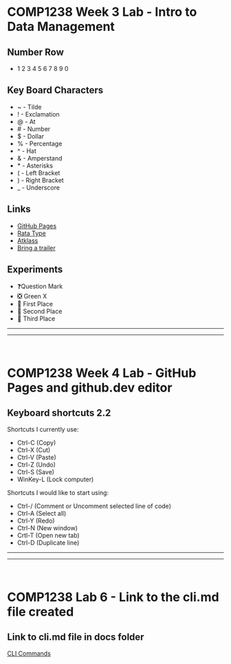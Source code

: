 # COMP1238 Week 3 Lab - Intro to Data Management

## Number Row 
- 1 2 3 4 5 6 7 8 9 0

## Key Board Characters
  - ~ - Tilde
  - ! - Exclamation
  - @ - At
  - \# - Number
  - $ - Dollar
  - % - Percentage
  - ^ - Hat
  - & - Amperstand
  - \* - Asterisks
  - ( - Left Bracket
  - ) - Right Bracket
  - _ - Underscore
 
## Links
- [GitHub Pages](https://github.com/)
- [Rata Type](https://www.ratatype.com/)
- [Atklass](https://app.atklass.com/)
- [Bring a trailer](https://bringatrailer.com/)
  
## Experiments
- ❓Question Mark
- ❎ Green X
- 🥇 First Place
- 🥈 Second Place
- 🥉 Third Place

<hr>
<hr>
<br>

# COMP1238 Week 4 Lab - GitHub Pages and github.dev editor

## Keyboard shortcuts 2.2
Shortcuts I currently use:
- Ctrl-C (Copy)
- Ctrl-X (Cut)
- Ctrl-V (Paste)
- Ctrl-Z (Undo)
- Ctrl-S (Save)
- WinKey-L (Lock computer)

Shortcuts I would like to start using: 
- Ctrl-/ (Comment or Uncomment selected line of code)
- Ctrl-A (Select all)
- Ctrl-Y (Redo)
- Ctrl-N (New window)
- Crtl-T (Open new tab)
- Ctrl-D (Duplicate line)

<hr>
<hr>
<br>

# COMP1238 Lab 6 - Link to the cli.md file created 

## Link to cli.md file in docs folder
[CLI Commands](docs/cli.md)

